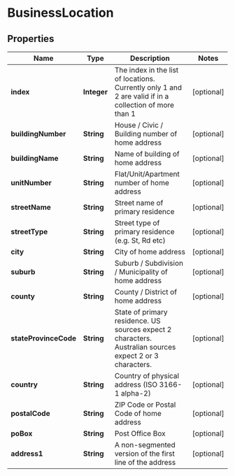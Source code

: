 

# BusinessLocation



## Properties

| Name | Type | Description | Notes |
|------------ | ------------- | ------------- | -------------|
|**index** | **Integer** | The index in the list of locations.  Currently only 1 and 2 are valid if in a collection of more than 1 |  [optional] |
|**buildingNumber** | **String** | House / Civic / Building number of home address |  [optional] |
|**buildingName** | **String** | Name of building of home address |  [optional] |
|**unitNumber** | **String** | Flat/Unit/Apartment number of home address |  [optional] |
|**streetName** | **String** | Street name of primary residence |  [optional] |
|**streetType** | **String** | Street type of primary residence (e.g. St, Rd etc) |  [optional] |
|**city** | **String** | City of home address |  [optional] |
|**suburb** | **String** | Suburb / Subdivision / Municipality of home address |  [optional] |
|**county** | **String** | County / District of home address |  [optional] |
|**stateProvinceCode** | **String** | State of primary residence. US sources expect 2 characters. Australian sources expect 2 or 3 characters. |  [optional] |
|**country** | **String** | Country of physical address (ISO 3166-1 alpha-2) |  [optional] |
|**postalCode** | **String** | ZIP Code or Postal Code of home address |  [optional] |
|**poBox** | **String** | Post Office Box |  [optional] |
|**address1** | **String** | A non-segmented version of the first line of the address |  [optional] |



